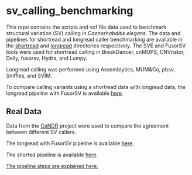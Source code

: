 # sv_calling_benchmarking

This repo contains the scripts and vcf file data used to benchmark structural variation (SV) calling in *Caenorhabditis elegans*. The data and pipelines for shortread and longread caller benchmarking are available in the [shortread](shortread/) and [longread](longread/) directories respectively.  The SVE and FusorSV tools were used for shortread calling in BreakDancer, cnMOPS, CNVnator, Delly, fusorsv, Hydra, and Lumpy. 

Longread calling was performed using Assemblytics, MUM&Co, pbsv, Sniffles, and SVIM.

To compare calling variants using a shortread data with longread data, the longread pipeline with FusorSV is available [here](fusorsv_longread).

## Real Data

Data from the [CeNDR](https://www.elegansvariation.org/) project were used to compare the agreement between different SV callers.

The longread with FusorSV pipeline is available [here](real_data/longread_fusorsv).

The shorted pipeline is available [here](real_data/shortread).

[The pipeline steps are explained here.](shortread/pipeline_explanation.md)
